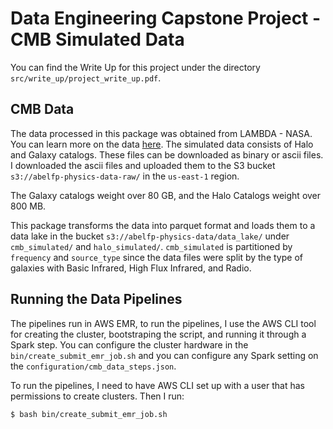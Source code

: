 # Data Engineering Capstone Project - CMB Simulated Data

You can find the Write Up for this project under the directory
`src/write_up/project_write_up.pdf`.

## CMB Data
The data processed in this package was obtained from LAMBDA - NASA. You can
learn more on the data
[here](https://lambda.gsfc.nasa.gov/simulation/tb_sim_ov.cfm#2009). The simulated
data consists of Halo and Galaxy catalogs. These files can be downloaded as
binary or ascii files. I downloaded the ascii files and uploaded them to the
S3 bucket `s3://abelfp-physics-data-raw/` in the `us-east-1` region.

The Galaxy catalogs weight over 80 GB, and the Halo Catalogs weight over 800
MB.

This package transforms the data into parquet format and loads them to a data
lake in the bucket `s3://abelfp-physics-data/data_lake/` under `cmb_simulated/`
and `halo_simulated/`. `cmb_simulated` is partitioned by `frequency` and
`source_type` since the data files were split by the type of galaxies with
Basic Infrared, High Flux Infrared, and Radio.

## Running the Data Pipelines
The pipelines run in AWS EMR, to run the pipelines, I use the AWS CLI tool for
creating the cluster, bootstraping the script, and running it through a Spark
step. You can configure the cluster hardware in the
`bin/create_submit_emr_job.sh` and you can configure any Spark setting on the
`configuration/cmb_data_steps.json`.

To run the pipelines, I need to have AWS CLI set up with a user that has
permissions to create clusters. Then I run:

```bash
$ bash bin/create_submit_emr_job.sh
```
